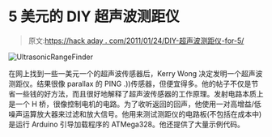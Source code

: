 # 5 美元的 DIY 超声波测距仪

> 原文:[https://hack aday . com/2011/01/24/DIY-超声波测距仪-for-5/](https://hackaday.com/2011/01/24/diy-ultrasonic-range-finder-for-5/)

![](../Images/e769ed47af5ff56a00b24a62e94a0262.png "UltrasonicRangeFinder")

在网上找到一些一美元一个的超声波传感器后，Kerry Wong 决定发明一个超声波测距仪。结果很像 parallax 的 PING .))传感器，但便宜得多。他的帖子不仅是节省一些钱的好方法，而且很好地解释了超声波传感器的工作原理。发射电路本质上是一个 H 桥，很像控制电机的电路。为了收听返回的回声，他使用一对高增益/低噪声运算放大器来过滤和放大信号。他用来测试测距仪的电路板(不包括在成本中)是运行 Arduino 引导加载程序的 ATMega328。他还提供了大量示例代码。